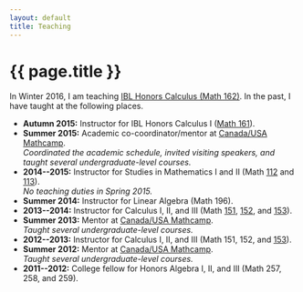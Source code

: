 ```yaml
---
layout: default
title: Teaching
---
```


# {{ page.title }}

In Winter 2016, I am teaching [IBL Honors Calculus (Math 162)](162win16/).
In the past, I have taught at the following places.

* **Autumn 2015:** Instructor for IBL Honors Calculus I ([Math 161](http://www.math.uchicago.edu/~mcreek/fall_2015/math_16100/index.html)).
* **Summer 2015:** Academic co-coordinator/mentor at [Canada/USA Mathcamp](http://www.mathcamp.org/2015).  
_Coordinated the academic schedule, invited visiting speakers, and taught several undergraduate-level courses._
* **2014--2015:** Instructor for Studies in Mathematics I and II (Math [112](112aut14/) and [113](113win15/)).  
_No teaching duties in Spring 2015._
* **Summer 2014:** Instructor for Linear Algebra (Math 196).
* **2013--2014:** Instructor for Calculus I, II, and III (Math [151](151aut13/), [152](152win14/), and [153](153spr14/)).
* **Summer 2013:** Mentor at [Canada/USA Mathcamp](http://www.mathcamp.org/2013).  
_Taught several undergraduate-level courses._
* **2012--2013:** Instructor for Calculus I, II, and III (Math 151, 152, and [153](153spr13/)).
* **Summer 2012:** Mentor at [Canada/USA Mathcamp](http://www.mathcamp.org/2012).  
_Taught several undergraduate-level courses._
* **2011--2012:** College fellow for Honors Algebra I, II, and III (Math 257, 258, and 259).

